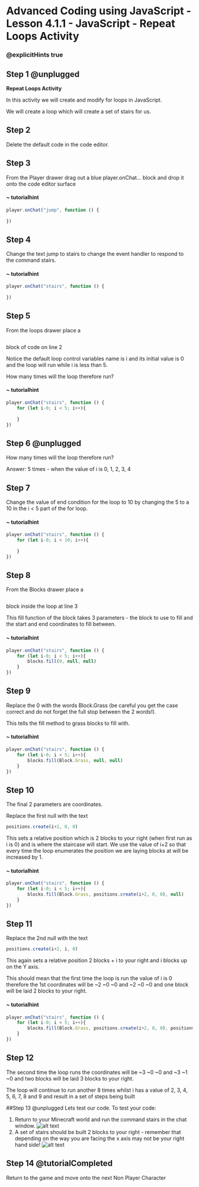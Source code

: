 # Advanced Coding using JavaScript - Lesson 4.1.1 - JavaScript - Repeat Loops Activity

### @explicitHints true

## Step 1 @unplugged
**Repeat Loops Activity**

In this activity we will create and modify for loops in JavaScript.

We will create a loop which will create a set of stairs for us.

## Step 2
Delete the default code in the code editor.

## Step 3 
From the Player drawer drag out a blue player.onChat... block and drop it onto the code editor surface
#### ~ tutorialhint
```javascript
player.onChat("jump", function () {
    
})
```
## Step 4 
Change the text jump to stairs to change the event handler to respond to the command stairs.
#### ~ tutorialhint
```javascript
player.onChat("stairs", function () {
    
})
```

## Step 5
From the loops drawer place a 
```javascript for (let i-0; i < 5; i++){ } 
```
block of code on line 2

Notice the default loop control variables name is i and its initial value is 0 and the loop will run while i is less than 5.

How many times will the loop therefore run?
#### ~ tutorialhint
```javascript
player.onChat("stairs", function () {
    for (let i-0; i < 5; i++){ 
    
    } 
})
```
## Step 6 @unplugged
How many times will the loop therefore run?

Answer: 5 times - when the value of i is 0, 1, 2, 3, 4

## Step 7 
Change the value of end condition for the loop to 10 by changing the 5 to a 10 in the i < 5 part of the for loop.
#### ~ tutorialhint
```javascript
player.onChat("stairs", function () {
    for (let i-0; i < 10; i++){ 
    
    } 
})
```

## Step 8 
From the Blocks drawer place a 
```javascript blocks.fill(0, null, null) 
```
block inside the loop at line 3

This fill function of the block takes 3 parameters - the block to use to fill and the start and end coordinates to fill between.
#### ~ tutorialhint
```javascript
player.onChat("stairs", function () {
    for (let i-0; i < 5; i++){ 
        blocks.fill(0, null, null)
    } 
})
```

## Step 9 
Replace the 0 with the words Block.Grass (be careful you get the case correct and do not forget the full stop between the 2 words!).

This tells the fill method to grass blocks to fill with.
#### ~ tutorialhint
```javascript
player.onChat("stairs", function () {
    for (let i-0; i < 5; i++){ 
        blocks.fill(Block.Grass, null, null)
    } 
})
```
## Step 10 
The final 2 parameters are coordinates.

Replace the first null with the text 
```javascript
positions.create(i+2, 0, 0)
```
This sets a relative position which is 2 blocks to your right (when first run as i is 0) and is where the staircase will start. We use the value of i+2 so that every time the loop enumerates the position we are laying blocks at will be increased by 1.
#### ~ tutorialhint
```javascript
player.onChat("stairs", function () {
    for (let i-0; i < 5; i++){ 
        blocks.fill(Block.Grass, positions.create(i+2, 0, 0), null)
    } 
})
```
## Step 11
Replace the 2nd null with the text 
```javascript
positions.create(i+2, i, 0)
```
This again sets a relative position 2 blocks + i to your right and i blocks up on the Y axis.

This should mean that the first time the loop is run the value of i is 0 therefore the 1st coordinates will be ~2 ~0 ~0 and ~2 ~0 ~0 and one block will be laid 2 blocks to your right.
#### ~ tutorialhint
```javascript
player.onChat("stairs", function () {
    for (let i-0; i < 5; i++){ 
        blocks.fill(Block.Grass, positions.create(i+2, 0, 0), positions.create(i+2, i, 0))
    } 
})
```
## Step 12
The second time the loop runs the coordinates will be ~3 ~0 ~0 and  ~3 ~1 ~0 and two blocks will be laid 3 blocks to your right.

The loop will continue to run another 8 times whilst i has a value of 2, 3, 4, 5, 6, 7, 8 and 9 and result in a set of steps being built

##Step 13 @unplugged
Lets test our code.
To test your code:
1. Return to your Minecraft world and run the command stairs in the chat window.
![alt text](https://advancedjs.codingcredentials.com/Lesson4/4.1.1/images/1.jpg?raw=true "Test")
2. A set of stairs should be built 2 blocks to your right - remember that depending on the way you are facing the x axis may not be your right hand side!
![alt text](https://advancedjs.codingcredentials.com/Lesson4/4.1.1/images/2.jpg?raw=true "Test")

## Step 14 @tutorialCompleted
Return to the game and move onto the next Non Player Character
